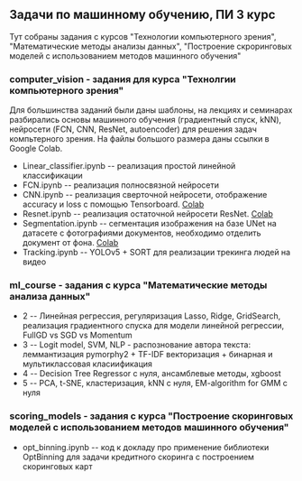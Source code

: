 ## Задачи по машинному обучению, ПИ 3 курс

Тут собраны задания с курсов "Технологии компьютерного зрения", "Математические методы анализы данных", "Построение скроринговых моделей с использованием методов машинного обучения"

### computer_vision - задания для курса "Технолгии компьютерного зрения"

Для большинства заданий были даны шаблоны, на лекциях и семинарах разбирались основы машинного обучения (градиентный спуск, kNN), нейросети (FCN, CNN, ResNet, autoencoder) для решения задач компьтерного зрения. На файлы большого размера даны ссылки в Google Colab.

- Linear_classifier.ipynb -- реализация простой линейной классификации
- FCN.ipynb -- реализация полносвязной нейросети
- CNN.ipynb -- реализация сверточной нейросети, отображение accuracy и loss с помощью Tensorboard. [Colab](https://colab.research.google.com/drive/1YR9Hfi9GiBHou0OHZqCyZRc_ciB1F2ig?usp=sharing)
- Resnet.ipynb -- реализация остаточной нейросети ResNet. [Colab](https://colab.research.google.com/drive/1ET912Q4JQLKC_Rc50HUmz8cDNWjwFzB3?usp=sharing)
- Segmentation.ipynb -- сегментация изображения на базе UNet на датасете с фотографиями документов, необходимо отделить документ от фона. [Colab](https://colab.research.google.com/drive/1UBvSD4WTwQz87Ix5jtac4WevgHwMASwJ?usp=sharing)
- Tracking.ipynb -- YOLOv5 + SORT для реализации трекинга людей на видео

### ml_course - задания с курса "Математические методы анализа данных"

- 2 -- Линейная регрессия, регуляризация Lasso, Ridge, GridSearch, реализация градиентного спуска для модели линейной регрессии, FullGD vs SGD vs Momentum
- 3 -- Logit model, SVM, NLP - распознование автора текста: леммантизация pymorphy2 + TF-IDF векторизация + бинарная и мультиклассовая класиификация
- 4 -- Decision Tree Regressor с нуля, ансамблевые методы, xgboost
- 5 -- PCA, t-SNE, кластеризация, kNN с нуля, EM-algorithm for GMM с нуля

### scoring_models - задания с курса "Построение скоринговых моделей с использованием методов машинного обучения"

- opt_binning.ipynb -- код к докладу про применение библиотеки OptBinning для задачи кредитного скоринга с построением скоринговых карт
